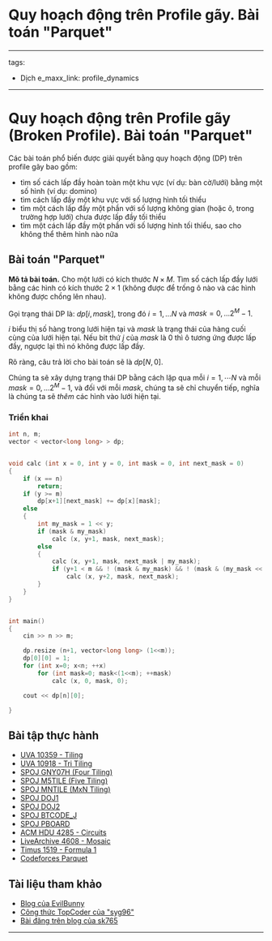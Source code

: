 # Quy hoạch động trên Profile gãy. Bài toán "Parquet"

---
tags:
  - Dịch
e_maxx_link: profile_dynamics
---

# Quy hoạch động trên Profile gãy (Broken Profile). Bài toán "Parquet"

Các bài toán phổ biến được giải quyết bằng quy hoạch động (DP) trên profile gãy bao gồm:

- tìm số cách lấp đầy hoàn toàn một khu vực (ví dụ: bàn cờ/lưới) bằng một số hình (ví dụ: domino)
- tìm cách lấp đầy một khu vực với số lượng hình tối thiểu
- tìm một cách lấp đầy một phần với số lượng không gian (hoặc ô, trong trường hợp lưới) chưa được lấp đầy tối thiểu
- tìm một cách lấp đầy một phần với số lượng hình tối thiểu, sao cho không thể thêm hình nào nữa

## Bài toán "Parquet"

**Mô tả bài toán.** Cho một lưới có kích thước $N \times M$. Tìm số cách lấp đầy lưới bằng các hình có kích thước $2 \times 1$ (không được để trống ô nào và các hình không được chồng lên nhau).

Gọi trạng thái DP là: $dp[i, mask]$, trong đó $i = 1, \ldots N$ và $mask = 0, \ldots 2^M - 1$.

$i$ biểu thị số hàng trong lưới hiện tại và $mask$ là trạng thái của hàng cuối cùng của lưới hiện tại. Nếu bit thứ $j$ của $mask$ là $0$ thì ô tương ứng được lấp đầy, ngược lại thì nó không được lấp đầy.

Rõ ràng, câu trả lời cho bài toán sẽ là $dp[N, 0]$.

Chúng ta sẽ xây dựng trạng thái DP bằng cách lặp qua mỗi $i = 1, \cdots N$ và mỗi $mask = 0, \ldots 2^M - 1$, và đối với mỗi $mask$, chúng ta sẽ chỉ chuyển tiếp, nghĩa là chúng ta sẽ _thêm_ các hình vào lưới hiện tại.

### Triển khai

```cpp
int n, m;
vector < vector<long long> > dp;


void calc (int x = 0, int y = 0, int mask = 0, int next_mask = 0)
{
	if (x == n)
		return;
	if (y >= m)
		dp[x+1][next_mask] += dp[x][mask];
	else
	{
		int my_mask = 1 << y;
		if (mask & my_mask)
			calc (x, y+1, mask, next_mask);
		else
		{
			calc (x, y+1, mask, next_mask | my_mask);
			if (y+1 < m && ! (mask & my_mask) && ! (mask & (my_mask << 1)))
				calc (x, y+2, mask, next_mask);
		}
	}
}


int main()
{
	cin >> n >> m;

	dp.resize (n+1, vector<long long> (1<<m));
	dp[0][0] = 1;
	for (int x=0; x<n; ++x)
		for (int mask=0; mask<(1<<m); ++mask)
			calc (x, 0, mask, 0);

	cout << dp[n][0];

}
```

## Bài tập thực hành

- [UVA 10359 - Tiling](https://onlinejudge.org/index.php?option=com_onlinejudge&Itemid=8&page=show_problem&problem=1300)
- [UVA 10918 - Tri Tiling](https://onlinejudge.org/index.php?option=com_onlinejudge&Itemid=8&page=show_problem&problem=1859)
- [SPOJ GNY07H (Four Tiling)](https://www.spoj.com/problems/GNY07H/)
- [SPOJ M5TILE (Five Tiling)](https://www.spoj.com/problems/M5TILE/)
- [SPOJ MNTILE (MxN Tiling)](https://www.spoj.com/problems/MNTILE/)
- [SPOJ DOJ1](https://www.spoj.com/problems/DOJ1/)
- [SPOJ DOJ2](https://www.spoj.com/problems/DOJ2/)
- [SPOJ BTCODE_J](https://www.spoj.com/problems/BTCODE_J/)
- [SPOJ PBOARD](https://www.spoj.com/problems/PBOARD/)
- [ACM HDU 4285 - Circuits](http://acm.hdu.edu.cn/showproblem.php?pid=4285)
- [LiveArchive 4608 - Mosaic](https://vjudge.net/problem/UVALive-4608)
- [Timus 1519 - Formula 1](https://acm.timus.ru/problem.aspx?space=1&num=1519)
- [Codeforces Parquet](https://codeforces.com/problemset/problem/26/C)

## Tài liệu tham khảo

- [Blog của EvilBunny](https://web.archive.org/web/20180712171735/https://blog.evilbuggy.com/2018/05/broken-profile-dynamic-programming.html)
- [Công thức TopCoder của "syg96"](https://apps.topcoder.com/forums/?module=Thread&start=0&threadID=697369)
- [Bài đăng trên blog của sk765](http://sk765.blogspot.com/2012/02/dynamic-programming-with-profile.html)

---
